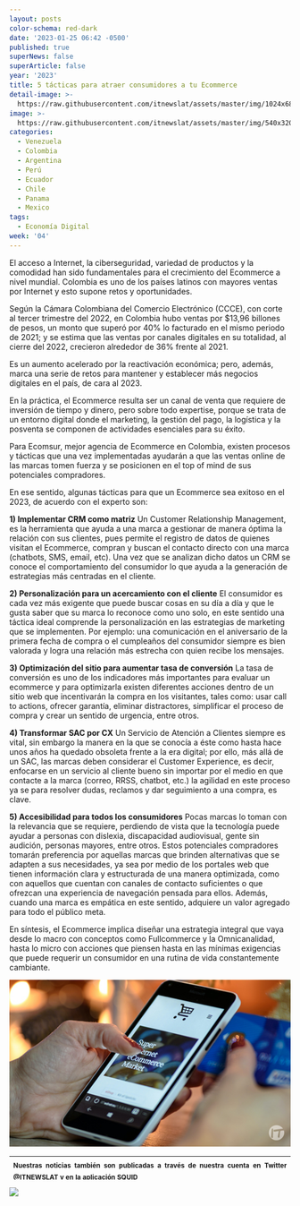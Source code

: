 ```yaml
---
layout: posts
color-schema: red-dark
date: '2023-01-25 06:42 -0500'
published: true
superNews: false
superArticle: false
year: '2023'
title: 5 tácticas para atraer consumidores a tu Ecommerce
detail-image: >-
  https://raw.githubusercontent.com/itnewslat/assets/master/img/1024x680/ecommers-celular-g.jpg
image: >-
  https://raw.githubusercontent.com/itnewslat/assets/master/img/540x320/ecommers-celular-p.jpg
categories:
  - Venezuela
  - Colombia
  - Argentina
  - Perú
  - Ecuador
  - Chile
  - Panama
  - Mexico
tags:
  - Economía Digital
week: '04'
---
```

El acceso a Internet, la ciberseguridad, variedad de productos y la comodidad han sido fundamentales para el crecimiento del Ecommerce a nivel mundial. Colombia es uno de los países latinos con mayores ventas por Internet y esto supone retos y oportunidades. 
 
Según la Cámara Colombiana del Comercio Electrónico (CCCE),  con corte al tercer trimestre del 2022, en Colombia hubo ventas por $13,96 billones de pesos, un monto que superó por 40% lo facturado en el mismo periodo de 2021; y se estima que las ventas por canales digitales en su totalidad, al cierre del  2022, crecieron alrededor de 36% frente al 2021. 

Es un aumento acelerado por la reactivación económica; pero, además, marca una serie de retos para mantener y establecer más negocios digitales en el país, de cara al 2023.
 
En la práctica, el Ecommerce resulta ser un canal de venta que requiere de inversión de tiempo y dinero, pero sobre todo expertise, porque se trata de un entorno digital donde el marketing, la gestión del pago, la logística y la posventa se componen de actividades esenciales para su éxito. 
 
Para Ecomsur, mejor agencia de Ecommerce en Colombia, existen procesos y tácticas que una vez implementadas ayudarán a que las ventas online de las marcas tomen fuerza y se posicionen en el top of mind de sus potenciales compradores.

En ese sentido, algunas tácticas para que un Ecommerce sea exitoso en el 2023, de acuerdo con el experto son: 
 
**1) Implementar CRM como matriz**
Un Customer Relationship Management, es la herramienta que ayuda a una marca a gestionar de manera óptima la relación con sus clientes, pues permite el registro de datos de quienes visitan el Ecommerce, compran y buscan el contacto directo con una marca (chatbots, SMS, email, etc). Una vez que se analizan dicho datos un CRM se conoce el comportamiento del consumidor lo que ayuda a la generación de estrategias más centradas en el cliente.

**2) Personalización para un acercamiento con el cliente**
El consumidor es cada vez más exigente que puede buscar cosas en su día a día y que le gusta saber que su marca lo reconoce como uno solo, en este sentido una táctica ideal comprende la personalización en las estrategias de marketing que se implementen. Por ejemplo: una comunicación en el aniversario de la primera fecha de compra o el cumpleaños del consumidor siempre es bien valorada y logra una relación más estrecha con quien recibe los mensajes. 

**3) Optimización del sitio para aumentar tasa de conversión**
La tasa de conversión es uno de los indicadores más importantes para evaluar un ecommerce y para optimizarla existen diferentes acciones dentro de un sitio web que incentivarán la compra en los visitantes, tales como: usar call to actions, ofrecer garantía, eliminar distractores, simplificar el proceso de compra y crear un sentido de urgencia, entre otros. 

**4) Transformar SAC por CX**
Un Servicio de Atención a Clientes siempre es vital, sin embargo la manera en la que se conocía a éste como hasta hace unos años ha quedado obsoleta frente a la era digital; por ello, más allá de un SAC, las marcas deben considerar el Customer Experience, es decir, enfocarse en un servicio al cliente bueno sin importar por el medio en que contacte a la marca (correo, RRSS, chatbot, etc.) la agilidad en este proceso ya se para resolver dudas, reclamos y dar seguimiento a una compra, es clave. 

**5) Accesibilidad para todos los consumidores**
Pocas marcas lo toman con la relevancia que se requiere, perdiendo de vista que la tecnología puede ayudar a personas con dislexia, discapacidad audiovisual, gente sin audición, personas mayores, entre otros. Estos potenciales compradores tomarán preferencia por aquellas marcas que brinden alternativas que se adapten a sus necesidades, ya sea por medio de los portales web que tienen información clara y estructurada de una manera optimizada, como con aquellos que cuentan con canales de contacto suficientes o que ofrezcan una experiencia de navegación pensada para ellos. Además, cuando una marca es empática en este sentido, adquiere un valor agregado para todo el público meta. 

En síntesis, el Ecommerce implica diseñar una estrategia integral que vaya desde lo macro con conceptos como Fullcommerce y la Omnicanalidad, hasta lo micro con acciones que piensen hasta en las mínimas exigencias que puede requerir un consumidor en una rutina de vida constantemente cambiante. 

![](https://raw.githubusercontent.com/itnewslat/assets/master/img/540x320/ecommers-celular-p.jpg)

<table style="height: 42px;" width="569">
<tbody>
<tr>
<td style="text-align: justify;"><sub><strong>Nuestras noticias también son publicadas a través de nuestra cuenta en Twitter <a href="https://twitter.com/itnewslat?lang=es">@ITNEWSLAT</a> y en la aplicación <a href="https://squidapp.co/en/">SQUID</a></strong></sub></td>
</tr>
</tbody>
</table>

<img src="https://tracker.metricool.com/c3po.jpg?hash=56f88a41e39ab42c063cc51676587a04"/>